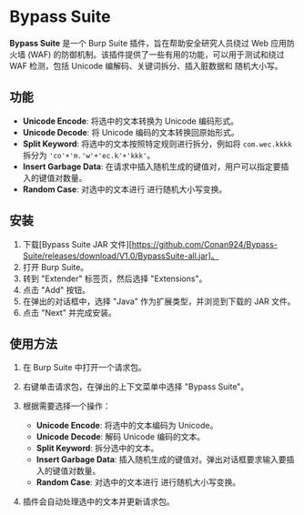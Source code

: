 # Bypass Suite

**Bypass Suite** 是一个 Burp Suite 插件，旨在帮助安全研究人员绕过 Web 应用防火墙 (WAF) 的防御机制。该插件提供了一些有用的功能，可以用于测试和绕过 WAF 检测，包括 Unicode 编解码、关键词拆分、插入脏数据和 随机大小写。

## 功能

- **Unicode Encode**: 将选中的文本转换为 Unicode 编码形式。
- **Unicode Decode**: 将 Unicode 编码的文本转换回原始形式。
- **Split Keyword**: 将选中的文本按照特定规则进行拆分，例如将 `com.wec.kkkk` 拆分为 `'co'+'m.'w'+'ec.k'+'kkk'`。
- **Insert Garbage Data**: 在请求中插入随机生成的键值对，用户可以指定要插入的键值对数量。
- **Random Case**: 对选中的文本进行 进行随机大小写变换。

## 安装

1. 下载[Bypass Suite JAR 文件][https://github.com/Conan924/Bypass-Suite/releases/download/V1.0/BypassSuite-all.jar]。
2. 打开 Burp Suite。
3. 转到 "Extender" 标签页，然后选择 "Extensions"。
4. 点击 "Add" 按钮。
5. 在弹出的对话框中，选择 "Java" 作为扩展类型，并浏览到下载的 JAR 文件。
6. 点击 "Next" 并完成安装。

## 使用方法

1. 在 Burp Suite 中打开一个请求包。
2. 右键单击请求包，在弹出的上下文菜单中选择 "Bypass Suite"。
3. 根据需要选择一个操作：
   - **Unicode Encode**: 将选中的文本编码为 Unicode。
   - **Unicode Decode**: 解码 Unicode 编码的文本。
   - **Split Keyword**: 拆分选中的文本。
   - **Insert Garbage Data**: 插入随机生成的键值对。弹出对话框要求输入要插入的键值对数量。
   - **Random Case**: 对选中的文本进行 进行随机大小写变换。

4. 插件会自动处理选中的文本并更新请求包。
